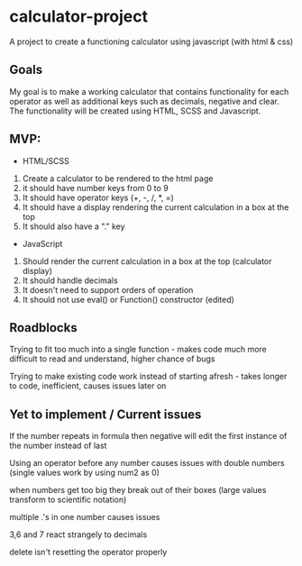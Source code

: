 # calculator-project

A project to create a functioning calculator using javascript (with html & css)

## Goals

My goal is to make a working calculator that contains functionality for each operator as well as additional keys such as decimals, negative and clear. The functionality will be created using HTML, SCSS and Javascript.

## MVP:

-   HTML/SCSS

1. Create a calculator to be rendered to the html page
2. it should have number keys from 0 to 9
3. It should have operator keys (+, -, /, \*, =)
4. It should have a display rendering the current calculation in a box at the top
5. It should also have a "." key

-   JavaScript

1. Should render the current calculation in a box at the top (calculator display)
2. It should handle decimals
3. It doesn't need to support orders of operation
4. It should not use eval() or Function() constructor (edited)

## Roadblocks

Trying to fit too much into a single function - makes code much more difficult to read and understand, higher chance of bugs

Trying to make existing code work instead of starting afresh - takes longer to code, inefficient, causes issues later on

## Yet to implement / Current issues

If the number repeats in formula then negative will edit the first instance of the number instead of last

Using an operator before any number causes issues with double numbers (single values work by using num2 as 0)

when numbers get too big they break out of their boxes (large values transform to scientific notation)

multiple .'s in one number causes issues

3,6 and 7 react strangely to decimals

delete isn't resetting the operator properly

